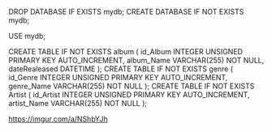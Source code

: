 DROP DATABASE IF EXISTS mydb;
CREATE DATABASE IF NOT EXISTS mydb;

USE mydb;

CREATE TABLE IF NOT EXISTS album (
id_Album INTEGER UNSIGNED PRIMARY KEY AUTO_INCREMENT,
album_Name VARCHAR(255) NOT NULL,
dateRealeased DATETIME
);
CREATE TABLE IF NOT EXISTS genre (
id_Genre INTEGER UNSIGNED PRIMARY KEY AUTO_INCREMENT,
genre_Name VARCHAR(255) NOT NULL
);
CREATE TABLE IF NOT EXISTS Artist (
id_Artist INTEGER UNSIGNED PRIMARY KEY AUTO_INCREMENT,
artist_Name VARCHAR(255) NOT NULL
);

https://imgur.com/a/NShbYJh